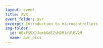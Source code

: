 ```yaml
---
layout: event
title: AVR 
event_folder: avr
excerpt: Introduction to microcontrollers 
img-folder:
  id: 0BxFS9XJJcmbGdEZsM2M1dUlBV2M
  name: avr_pics
---
```



